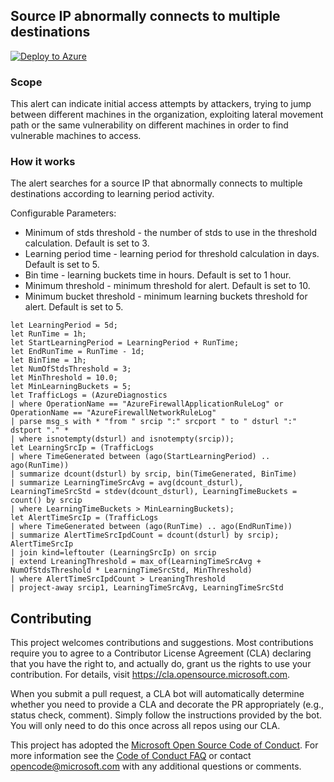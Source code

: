 ## Source IP abnormally connects to multiple destinations

[![Deploy to Azure](https://aka.ms/deploytoazurebutton)](https://portal.azure.com/#create/Microsoft.Template/uri/https%3A%2F%2Fraw.githubusercontent.com%2FAzure%2FAzure-Network-Security%2Fmaster%2FAzure%2520Firewall%2FQueries%2520and%2520Alerts%2FAlert%2520-%2520Firewall%2520Source%2520IP%2520abnormally%2520connects%2520to%2520multiple%2520destinations%2FSourceAbnormallyConnectsToMultipleDsts.json)

### Scope
This alert can indicate initial access attempts by attackers, trying to jump between different machines in the organization, exploiting lateral movement path or the same vulnerability on different machines in order to find vulnerable machines to access.

### How it works
The alert searches for a source IP that abnormally connects to multiple destinations according to learning period activity.

Configurable Parameters:
- Minimum of stds threshold - the number of stds to use in the threshold calculation. Default is set to 3.
- Learning period time - learning period for threshold calculation in days. Default is set to 5.
- Bin time - learning buckets time in hours. Default is set to 1 hour.
- Minimum threshold - minimum threshold for alert. Default is set to 10.
- Minimum bucket threshold - minimum learning buckets threshold for alert. Default is set to 5.

```
let LearningPeriod = 5d;
let RunTime = 1h;
let StartLearningPeriod = LearningPeriod + RunTime;
let EndRunTime = RunTime - 1d;
let BinTime = 1h;
let NumOfStdsThreshold = 3;
let MinThreshold = 10.0;
let MinLearningBuckets = 5;
let TrafficLogs = (AzureDiagnostics
| where OperationName == "AzureFirewallApplicationRuleLog" or OperationName == "AzureFirewallNetworkRuleLog"
| parse msg_s with * "from " srcip ":" srcport " to " dsturl ":" dstport "." *
| where isnotempty(dsturl) and isnotempty(srcip));
let LearningSrcIp = (TrafficLogs
| where TimeGenerated between (ago(StartLearningPeriod) .. ago(RunTime))
| summarize dcount(dsturl) by srcip, bin(TimeGenerated, BinTime)
| summarize LearningTimeSrcAvg = avg(dcount_dsturl), LearningTimeSrcStd = stdev(dcount_dsturl), LearningTimeBuckets = count() by srcip
| where LearningTimeBuckets > MinLearningBuckets);
let AlertTimeSrcIp = (TrafficLogs
| where TimeGenerated between (ago(RunTime) .. ago(EndRunTime))
| summarize AlertTimeSrcIpdCount = dcount(dsturl) by srcip);
AlertTimeSrcIp
| join kind=leftouter (LearningSrcIp) on srcip
| extend LreaningThreshold = max_of(LearningTimeSrcAvg + NumOfStdsThreshold * LearningTimeSrcStd, MinThreshold)
| where AlertTimeSrcIpdCount > LreaningThreshold
| project-away srcip1, LearningTimeSrcAvg, LearningTimeSrcStd
```

## Contributing

This project welcomes contributions and suggestions.  Most contributions require you to agree to a
Contributor License Agreement (CLA) declaring that you have the right to, and actually do, grant us
the rights to use your contribution. For details, visit https://cla.opensource.microsoft.com.

When you submit a pull request, a CLA bot will automatically determine whether you need to provide
a CLA and decorate the PR appropriately (e.g., status check, comment). Simply follow the instructions
provided by the bot. You will only need to do this once across all repos using our CLA.

This project has adopted the [Microsoft Open Source Code of Conduct](https://opensource.microsoft.com/codeofconduct/).
For more information see the [Code of Conduct FAQ](https://opensource.microsoft.com/codeofconduct/faq/) or
contact [opencode@microsoft.com](mailto:opencode@microsoft.com) with any additional questions or comments.
